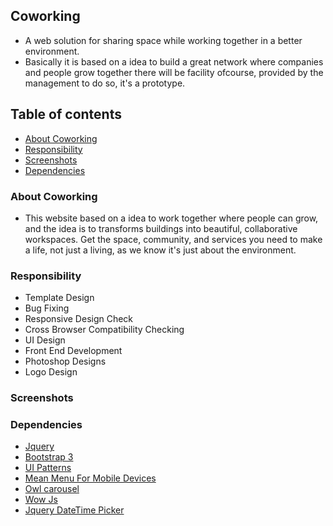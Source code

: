 ## Coworking
- A web solution for sharing space while working together in a better environment.
- Basically it is based on a idea to build a great network where companies and people grow together there will be facility ofcourse, provided by the management to do so, it's a prototype.

## Table of contents
- [About Coworking](#about-coworking)
- [Responsibility](#responsibility)
- [Screenshots](#screenshots)
- [Dependencies](#dependencies)


### About Coworking
- This website based on a idea to work together where people can grow, and the idea is to transforms buildings into beautiful, collaborative workspaces. Get the space, community, and services you need to make a life, not just a living, as we know it's just about the environment.


### Responsibility
- Template Design
- Bug Fixing
- Responsive Design Check
- Cross Browser Compatibility Checking
- UI Design
- Front End Development
- Photoshop Designs
- Logo Design


### Screenshots



### Dependencies

- [Jquery](https://code.jquery.com/jquery-3.2.1.min.js) <br/>
- [Bootstrap 3](https://getbootstrap.com/) <br/>
- [UI Patterns](http://ui-patterns.com) <br/>
- [Mean Menu For Mobile Devices](https://github.com/meanthemes/meanMenu) <br/>
- [Owl carousel](https://owlcarousel2.github.io/OwlCarousel2/demos/responsive.html) <br/>
- [Wow Js](http://mynameismatthieu.com/WOW/) <br/>
- [Jquery DateTime Picker](https://github.com/xdan/datetimepicker) <br/>


